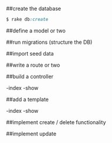 ##create the database
```rb
$ rake db:create
```
##define a model or two

##run migrations (structure the DB)

##import seed data

##write a route or two

##build a controller

-index
-show

##add a template

-index
-show

##implement create / delete functionality

##implement update
